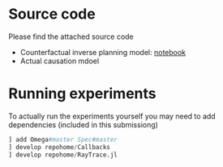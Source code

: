 # Source code

Please find the attached source code

- Counterfactual inverse planning model: [notebook](https://github.com/uaianonsubmit/causalsource/blob/master/IslandDispute/src/IslandDispute.ipynb)
- Actual causation mdoel

# Running experiments

To actually run the experiments yourself you may need to add dependencies (included in this submissiong)

```julia
] add Omega#master Spec#master
] develop repohome/Callbacks
] develop repohome/RayTrace.jl
```
